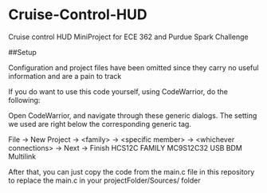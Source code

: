 # Cruise-Control-HUD
Cruise control HUD MiniProject for ECE 362 and Purdue Spark Challenge


##Setup

Configuration and project files have been omitted since they carry no useful information
and are a pain to track

If you do want to use this code yourself, using CodeWarrior, do the following:

Open CodeWarrior, and navigate through these generic dialogs.
The setting we used are right below the corresponding generic tag.

File -> New Project -> \<family\> -> \<specific member\> -> \<whichever connections\> -> Next -> Finish
                       HCS12C FAMILY   MC9S12C32	      USB BDM Multilink


After that, you can just copy the code from the main.c file in this repository to replace the main.c in 
your projectFolder/Sources/ folder
		       
